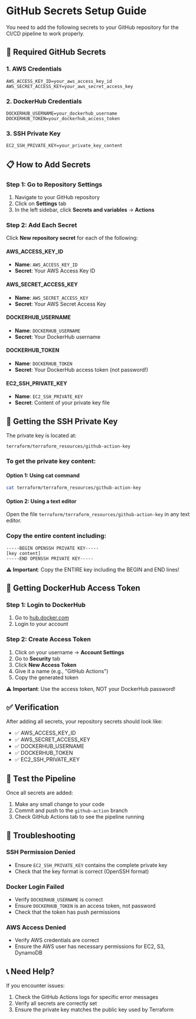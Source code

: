 # GitHub Secrets Setup Guide

You need to add the following secrets to your GitHub repository for the CI/CD pipeline to work properly.

## 🔐 Required GitHub Secrets

### 1. AWS Credentials
```
AWS_ACCESS_KEY_ID=your_aws_access_key_id
AWS_SECRET_ACCESS_KEY=your_aws_secret_access_key
```

### 2. DockerHub Credentials
```
DOCKERHUB_USERNAME=your_dockerhub_username
DOCKERHUB_TOKEN=your_dockerhub_access_token
```

### 3. SSH Private Key
```
EC2_SSH_PRIVATE_KEY=your_private_key_content
```

## 📋 How to Add Secrets

### Step 1: Go to Repository Settings
1. Navigate to your GitHub repository
2. Click on **Settings** tab
3. In the left sidebar, click **Secrets and variables** → **Actions**

### Step 2: Add Each Secret
Click **New repository secret** for each of the following:

#### AWS_ACCESS_KEY_ID
- **Name**: `AWS_ACCESS_KEY_ID`
- **Secret**: Your AWS Access Key ID

#### AWS_SECRET_ACCESS_KEY
- **Name**: `AWS_SECRET_ACCESS_KEY`
- **Secret**: Your AWS Secret Access Key

#### DOCKERHUB_USERNAME
- **Name**: `DOCKERHUB_USERNAME`
- **Secret**: Your DockerHub username

#### DOCKERHUB_TOKEN
- **Name**: `DOCKERHUB_TOKEN`
- **Secret**: Your DockerHub access token (not password!)

#### EC2_SSH_PRIVATE_KEY
- **Name**: `EC2_SSH_PRIVATE_KEY`
- **Secret**: Content of your private key file

## 🔑 Getting the SSH Private Key

The private key is located at:
```
terraform/terraform_resources/github-action-key
```

### To get the private key content:

#### Option 1: Using cat command
```bash
cat terraform/terraform_resources/github-action-key
```

#### Option 2: Using a text editor
Open the file `terraform/terraform_resources/github-action-key` in any text editor.

### Copy the entire content including:
```
-----BEGIN OPENSSH PRIVATE KEY-----
[key content]
-----END OPENSSH PRIVATE KEY-----
```

⚠️ **Important**: Copy the ENTIRE key including the BEGIN and END lines!

## 🐳 Getting DockerHub Access Token

### Step 1: Login to DockerHub
1. Go to [hub.docker.com](https://hub.docker.com)
2. Login to your account

### Step 2: Create Access Token
1. Click on your username → **Account Settings**
2. Go to **Security** tab
3. Click **New Access Token**
4. Give it a name (e.g., "GitHub Actions")
5. Copy the generated token

⚠️ **Important**: Use the access token, NOT your DockerHub password!

## ✅ Verification

After adding all secrets, your repository secrets should look like:
- ✅ AWS_ACCESS_KEY_ID
- ✅ AWS_SECRET_ACCESS_KEY
- ✅ DOCKERHUB_USERNAME
- ✅ DOCKERHUB_TOKEN
- ✅ EC2_SSH_PRIVATE_KEY

## 🚀 Test the Pipeline

Once all secrets are added:
1. Make any small change to your code
2. Commit and push to the `github-action` branch
3. Check GitHub Actions tab to see the pipeline running

## 🔧 Troubleshooting

### SSH Permission Denied
- Ensure `EC2_SSH_PRIVATE_KEY` contains the complete private key
- Check that the key format is correct (OpenSSH format)

### Docker Login Failed
- Verify `DOCKERHUB_USERNAME` is correct
- Ensure `DOCKERHUB_TOKEN` is an access token, not password
- Check that the token has push permissions

### AWS Access Denied
- Verify AWS credentials are correct
- Ensure the AWS user has necessary permissions for EC2, S3, DynamoDB

## 📞 Need Help?

If you encounter issues:
1. Check the GitHub Actions logs for specific error messages
2. Verify all secrets are correctly set
3. Ensure the private key matches the public key used by Terraform
